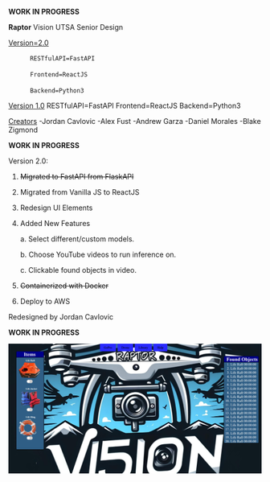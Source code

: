 **WORK IN PROGRESS**

**Raptor** Vision UTSA Senior Design


<ins>Version=2.0</ins>

          RESTfulAPI=FastAPI
          
          Frontend=ReactJS
          
          Backend=Python3

<ins>Version 1.0</ins>
  RESTfulAPI=FastAPI
  Frontend=ReactJS
  Backend=Python3

  
<ins>Creators</ins>
 -Jordan Cavlovic
 -Alex Fust
 -Andrew Garza
 -Daniel Morales
 -Blake Zigmond
      
  
**WORK IN PROGRESS**

Version 2.0:
1. ~~Migrated to FastAPI from FlaskAPI~~
2. Migrated from Vanilla JS to ReactJS
3. Redesign UI Elements
5. Added New Features

   
    a. Select different/custom models.
  
    b. Choose YouTube videos to run inference on.
  
    c. Clickable found objects in video.
  
6. ~~Containerized with Docker~~
7. Deploy to AWS

Redesigned by Jordan Cavlovic

**WORK IN PROGRESS**

![Alt text](https://github.com/Jcavlovic/raptorv2/blob/master/raptor%20preview.png?raw=true "Title")

